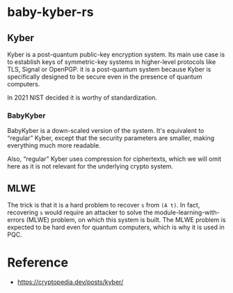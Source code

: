 # baby-kyber-rs

## Kyber
Kyber is a post-quantum public-key encryption system. 
Its main use case is to establish keys of symmetric-key systems in higher-level protocols like TLS, Signal or OpenPGP. it is a post-quantum system because Kyber is specifically designed to be secure even in the presence of quantum computers.

In 2021 NIST decided it is worthy of standardization.


### BabyKyber
BabyKyber is a down-scaled version of the system. 
It's equivalent to “regular” Kyber, except that the security parameters are smaller, making everything much more readable. 

Also, “regular” Kyber uses compression for ciphertexts, which we will omit here as it is not relevant for the underlying crypto system.



## MLWE
The trick is that it is a hard problem to recover `s` from `(A t)`. 
In fact, recovering `s` would require an attacker to solve the module-learning-with-errors (MLWE) problem, on which this system is built. 
The MLWE problem is expected to be hard even for quantum computers, which is why it is used in PQC.





# Reference
* https://cryptopedia.dev/posts/kyber/
